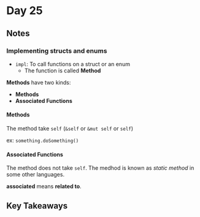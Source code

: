 # Day 25

## Notes

### Implementing structs and enums

- `impl`: To call functions on a struct or an enum
  - The function is called **Method**

**Methods** have two kinds:

- **Methods**
- **Associated Functions**

#### Methods

The method take `self` (`&self` or `&mut self` or `self`)

ex: `something.doSomething()`

#### Associated Functions

The method does not take `self`.
The medhod is known as *static method* in some other languages.


**associated** means **related to**.

## Key Takeaways
